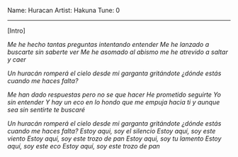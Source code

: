 Name: Huracan
Artist: Hakuna
Tune: 0

---

[Intro]
<G> <D> <Em> <C>
<G> <D> <Em> <C>

<G>                      <D>
Me he hecho tantas preguntas
<Em>             <C>
intentando entender
<G>                      <D>
Me he lanzado a buscarte
<Em>             <C>
sin saberte ver 
<G>                      <D>
Me he asomado al abismo
<Em>             <C>
me he atrevido a saltar
    <G>     <D>    <Em>
y caer 

<G>
Un huracán
<D>
romperá
     <Em>              <C>
el cielo desde mi garganta
     <G>
gritándote
         <D>                  <C>
¿dónde estás cuando me haces falta?

<G>             <D>
Me han dado respuestas
<Em>            <C>
pero no se que hacer
<G>             <D>
He prometido seguirte
<Em>         <C>
Yo sin entender
<G>                    <D>
Y hay un eco en lo hondo
<Em>                  <C>
que me empuja hacia ti
<G>                <D>
y aunque sea sin sentirte
<Em>     <C>
te buscaré

<G>
Un huracán
<D>
romperá
     <Em>            <C>
el cielo desde mi garganta
     <G>
gritándote
         <D>                  <C>
¿dónde estás cuando me haces falta?
<G>                 <D>
Estoy aqui, soy el silencio
<Em>               <C>
Estoy aquí, soy este viento
<G>                     <D>     <C>
Estoy aquí, soy este trozo de pan
<G>                 <D>
Estoy aqui, soy tu lamento
<Em>              <C>
Estoy aquí, soy este eco
<G>                   <D>     <C>
Estoy aquí, soy este trozo de pan